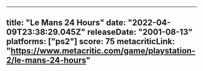 
---
title: "Le Mans 24 Hours"
date: "2022-04-09T23:38:29.045Z"
releaseDate: "2001-08-13"
platforms: ["ps2"]
score: 75
metacriticLink: "https://www.metacritic.com/game/playstation-2/le-mans-24-hours"
---
